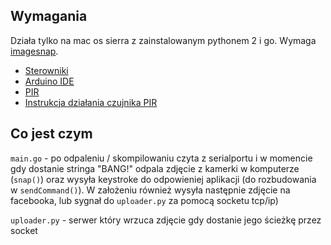 ## Wymagania

Działa tylko na mac os sierra z zainstalowanym pythonem 2 i go. Wymaga [imagesnap](http://iharder.sourceforge.net/current/macosx/imagesnap/).

- [Sterowniki](https://github.com/adrianmihalko/ch340g-ch34g-ch34x-mac-os-x-driver)
- [Arduino IDE](https://www.arduino.cc/en/Guide/ArduinoNano)
- [PIR](https://forbot.pl/blog/kurs-arduino-ii-4-przerwania-kontaktron-czujnik-pir-id16792)
- [Instrukcja działania czujnika PIR](https://www.youtube.com/watch?v=63TR_3kn76U)

## Co jest czym

`main.go` - po odpaleniu / skompilowaniu czyta z serialportu i w momencie gdy dostanie stringa "BANG!" odpala zdjęcie z kamerki w komputerze (`snap()`) oraz wysyła keystroke do odpowieniej aplikacji (do rozbudowania w `sendCommand()`). W założeniu również wysyła następnie zdjęcie na facebooka, lub sygnał do `uploader.py` za pomocą socketu tcp/ip)

`uploader.py` - serwer który wrzuca zdjęcie gdy dostanie jego ścieżkę przez socket